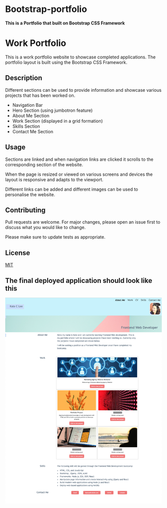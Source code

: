 # Bootstrap-portfolio

<b> This is a Portfolio that built on Bootstrap CSS Framework </b>

# Work Portfolio

This is a work portfolio website to showcase completed applications. The portfolio layout is built using the Bootstrap CSS Framework. 


## Description

Different sections can be used to provide information and showcase various projects that has been worked on. 

- Navigation Bar
- Hero Section (using jumbotron feature)
- About Me Section
- Work Section (displayed in a grid formation)
- Skills Section 
- Contact Me Section

## Usage
Sections are linked and when navigation links are clicked it scrolls to the corresponding section of the website. 


When the page is resized or viewed on various screens and devices the layout is responsive and adapts to the viewport. 

Different links can be added and different images can be used to personalise the website. 


## Contributing

Pull requests are welcome. For major changes, please open an issue first
to discuss what you would like to change.

Please make sure to update tests as appropriate.

## License

[MIT](https://choosealicense.com/licenses/mit/)



## The final deployed application should look like this

![Portfolio screenshot](./images/bootstrap-portfolio-screenshot.png)